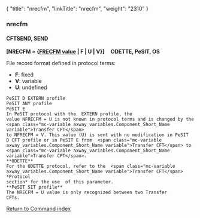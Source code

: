 {
    "title": "nrecfm",
    "linkTitle": "nrecfm",
    "weight": "2310"
}<span id="nrecfm"></span>

### nrecfm

#### CFTSEND, SEND

**\[NRECFM = {<u>FRECFM value</u> | F | U
| V}\]     ODETTE,
PeSIT, OS**

File record format defined in protocol terms:

-   **F**: fixed
-   <span style="font-weight: bold;">V</span>: variable
-   <span style="font-weight: bold;">U</span>: undefined

```
PeSIT D EXTERN profile
PeSIT ANY profile
PeSIT E
In PeSIT protocol with the  EXTERN profile, the
value NFRECFM = U is not known in protocol terms and is changed by the  <span class="mc-variable axway_variables.Component_Short_Name variable">Transfer CFT</span>
to NFRECFM = V. This value (U) is sent with no modification in PeSIT
D CFT profile or in PeSIT E from  <span class="mc-variable axway_variables.Component_Short_Name variable">Transfer CFT</span> to  <span class="mc-variable axway_variables.Component_Short_Name variable">Transfer CFT</span>.
**ODETTE**
For the ODETTE protocol, refer to the  <span class="mc-variable axway_variables.Component_Short_Name variable">Transfer CFT</span> *Protocol
section* for the use  of this parameter.
**PeSIT SIT profile**
The NRECFM = U value is only recognized between two Transfer
CFTs.
```

[Return to Command index](../../)
